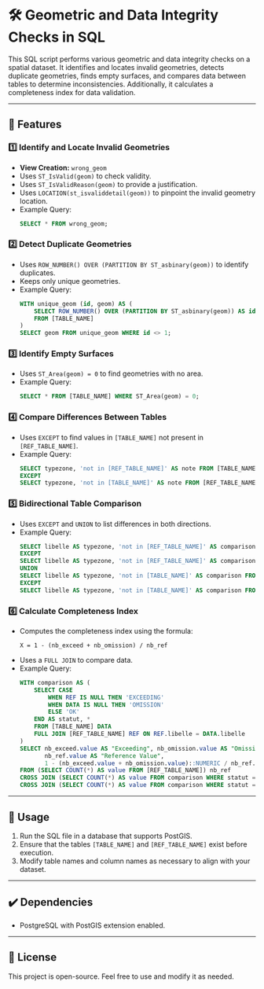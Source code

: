 # 🛠️ Geometric and Data Integrity Checks in SQL

This SQL script performs various geometric and data integrity checks on a spatial dataset. It identifies and locates invalid geometries, detects duplicate geometries, finds empty surfaces, and compares data between tables to determine inconsistencies. Additionally, it calculates a completeness index for data validation.

---

## 📌 Features

### 1️⃣ Identify and Locate Invalid Geometries

- **View Creation:** `wrong_geom`
- Uses `ST_IsValid(geom)` to check validity.
- Uses `ST_IsValidReason(geom)` to provide a justification.
- Uses `LOCATION(st_isvaliddetail(geom))` to pinpoint the invalid geometry location.
- Example Query:
  ```sql
  SELECT * FROM wrong_geom;
  ```

### 2️⃣ Detect Duplicate Geometries

- Uses `ROW_NUMBER() OVER (PARTITION BY ST_asbinary(geom))` to identify duplicates.
- Keeps only unique geometries.
- Example Query:
  ```sql
  WITH unique_geom (id, geom) AS (
      SELECT ROW_NUMBER() OVER (PARTITION BY ST_asbinary(geom)) AS id, geom
      FROM [TABLE_NAME]
  )
  SELECT geom FROM unique_geom WHERE id <> 1;
  ```

### 3️⃣ Identify Empty Surfaces

- Uses `ST_Area(geom) = 0` to find geometries with no area.
- Example Query:
  ```sql
  SELECT * FROM [TABLE_NAME] WHERE ST_Area(geom) = 0;
  ```

### 4️⃣ Compare Differences Between Tables

- Uses `EXCEPT` to find values in `[TABLE_NAME]` not present in `[REF_TABLE_NAME]`.
- Example Query:
  ```sql
  SELECT typezone, 'not in [REF_TABLE_NAME]' AS note FROM [TABLE_NAME]
  EXCEPT
  SELECT typezone, 'not in [TABLE_NAME]' AS note FROM [REF_TABLE_NAME];
  ```

### 5️⃣ Bidirectional Table Comparison

- Uses `EXCEPT` and `UNION` to list differences in both directions.
- Example Query:
  ```sql
  SELECT libelle AS typezone, 'not in [REF_TABLE_NAME]' AS comparison FROM [TABLE_NAME]
  EXCEPT
  SELECT libelle AS typezone, 'not in [REF_TABLE_NAME]' AS comparison FROM [REF_TABLE_NAME]
  UNION
  SELECT libelle AS typezone, 'not in [TABLE_NAME]' AS comparison FROM [REF_TABLE_NAME]
  EXCEPT
  SELECT libelle AS typezone, 'not in [TABLE_NAME]' AS comparison FROM [TABLE_NAME];
  ```

### 6️⃣ Calculate Completeness Index

- Computes the completeness index using the formula:
  ```
  X = 1 - (nb_exceed + nb_omission) / nb_ref
  ```
- Uses a `FULL JOIN` to compare data.
- Example Query:
  ```sql
  WITH comparison AS (
      SELECT CASE
          WHEN REF IS NULL THEN 'EXCEEDING'
          WHEN DATA IS NULL THEN 'OMISSION'
          ELSE 'OK'
      END AS statut, *
      FROM [TABLE_NAME] DATA
      FULL JOIN [REF_TABLE_NAME] REF ON REF.libelle = DATA.libelle
  )
  SELECT nb_exceed.value AS "Exceeding", nb_omission.value AS "Omission",
         nb_ref.value AS "Reference Value",
         1 - (nb_exceed.value + nb_omission.value)::NUMERIC / nb_ref.value AS "Completeness Index"
  FROM (SELECT COUNT(*) AS value FROM [REF_TABLE_NAME]) nb_ref
  CROSS JOIN (SELECT COUNT(*) AS value FROM comparison WHERE statut = 'EXCEEDING') AS nb_exceed
  CROSS JOIN (SELECT COUNT(*) AS value FROM comparison WHERE statut = 'OMISSION') AS nb_omission;
  ```

---

## 🔑 Usage

1. Run the SQL file in a database that supports PostGIS.
2. Ensure that the tables `[TABLE_NAME]` and `[REF_TABLE_NAME]` exist before execution.
3. Modify table names and column names as necessary to align with your dataset.

---

## ✔️ Dependencies

- PostgreSQL with PostGIS extension enabled.

---

## 📜 License

This project is open-source. Feel free to use and modify it as needed.

